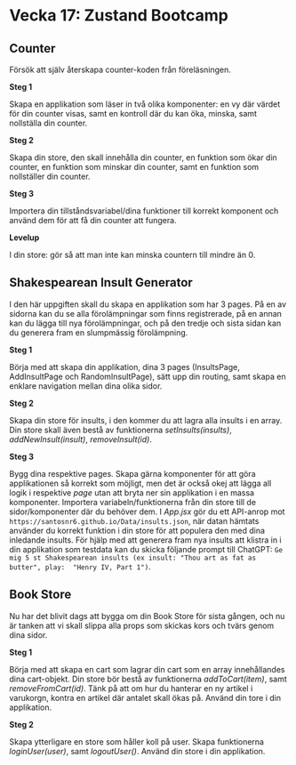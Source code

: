 # Vecka 17: Zustand Bootcamp

## Counter

Försök att själv återskapa counter-koden från föreläsningen. 

**Steg 1**

Skapa en applikation som läser in två olika komponenter: en vy där värdet för din counter visas, samt en kontroll där du kan öka, minska, samt nollställa din counter.

**Steg 2**

Skapa din store, den skall innehålla din counter, en funktion som ökar din counter, en funktion som minskar din counter, samt en funktion som nollställer din counter.

**Steg 3**

Importera din tillståndsvariabel/dina funktioner till korrekt komponent och använd dem för att få din counter att fungera.

**Levelup**

I din store: gör så att man inte kan minska countern till mindre än 0.

## Shakespearean Insult Generator

I den här uppgiften skall du skapa en applikation som har 3 pages. På en av sidorna kan du se alla förolämpningar som finns registrerade, på en annan kan du lägga till nya förolämpningar, och på den tredje och sista sidan kan du generera fram en slumpmässig förolämpning.

**Steg 1**

Börja med att skapa din applikation, dina 3 pages (InsultsPage, AddInsultPage och RandomInsultPage), sätt upp din routing, samt skapa en enklare navigation mellan dina olika sidor.

**Steg 2**

Skapa din store för insults, i den kommer du att lagra alla insults i en array. Din store skall även bestå av funktionerna *setInsults(insults)*, *addNewInsult(insult)*, *removeInsult(id)*.

**Steg 3**

Bygg dina respektive pages. Skapa gärna komponenter för att göra applikationen så korrekt som möjligt, men det är också okej att lägga all logik i respektive *page* utan att bryta ner sin applikation i en massa komponenter. Importera variabeln/funktionerna från din store till de sidor/komponenter där du behöver dem. I *App.jsx* gör du ett API-anrop mot ```https://santosnr6.github.io/Data/insults.json```, när datan hämtats använder du korrekt funktion i din store för att populera den med dina inledande insults. För hjälp med att generera fram nya insults att klistra in i din applikation som testdata kan du skicka följande prompt till ChatGPT: ```Ge mig 5 st Shakespearean insults (ex insult: "Thou art as fat as butter", play:  "Henry IV, Part 1")```.

## Book Store

Nu har det blivit dags att bygga om din Book Store för sista gången, och nu är tanken att vi skall slippa alla props som skickas kors och tvärs genom dina sidor. 

**Steg 1**

Börja med att skapa en cart som lagrar din cart som en array innehållandes dina cart-objekt. Din store bör bestå av funktionerna *addToCart(item)*, samt *removeFromCart(id)*. Tänk på att om hur du hanterar en ny artikel i varukorgn, kontra en artikel där antalet skall ökas på. Använd din tore i din applikation.

**Steg 2**

Skapa ytterligare en store som håller koll på user. Skapa funktionerna *loginUser(user)*, samt *logoutUser()*. Använd din store i din applikation.
